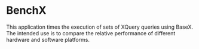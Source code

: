 BenchX
======

This application times the execution of sets of XQuery queries using BaseX. The intended use is to compare the relative performance of different hardware and software platforms. 
